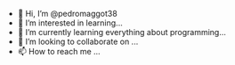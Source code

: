 - 👋 Hi, I’m @pedromaggot38
- 👀 I’m interested in learning...
- 🌱 I’m currently learning everything about programming...
- 💞️ I’m looking to collaborate on ...
- 📫 How to reach me ...

<!---
pedromaggot38/pedromaggot38 is a ✨ special ✨ repository because its `README.md` (this file) appears on your GitHub profile.
You can click the Preview link to take a look at your changes.
--->
